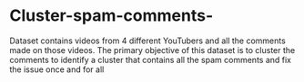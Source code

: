 # Cluster-spam-comments-
Dataset contains videos from 4 different YouTubers and all the comments made on those videos. The primary objective of this dataset is to cluster the comments to identify a cluster that contains all the spam comments and fix the issue once and for all
